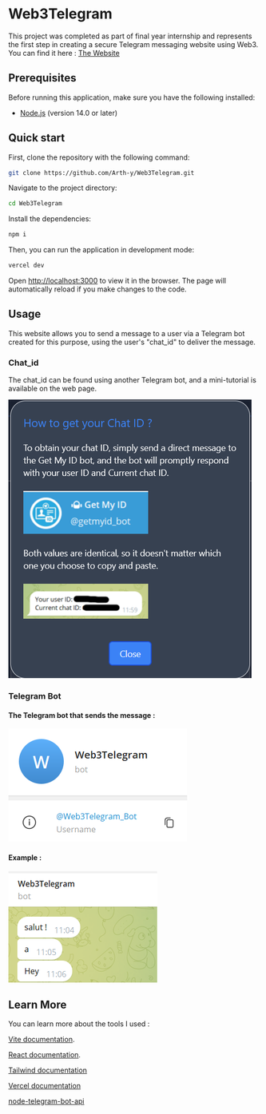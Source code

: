 # Web3Telegram

This project was completed as part of final year internship and represents the first step in creating a secure Telegram messaging website using Web3.
You can find it here : [The Website](https://web3telegram.vercel.app/)

## Prerequisites

Before running this application, make sure you have the following installed:

- [Node.js](https://nodejs.org/) (version 14.0 or later)

## Quick start

First, clone the repository with the following command:

```bash
git clone https://github.com/Arth-y/Web3Telegram.git
```

Navigate to the project directory:

```bash
cd Web3Telegram
```

Install the dependencies:

```bash
npm i
```

Then, you can run the application in development mode:

```bash
vercel dev
```

Open [http://localhost:3000](http://localhost:3000) to view it in the browser. The page will automatically reload if you make changes to the code.

## Usage

This website allows you to send a message to a user via a Telegram bot created for this purpose, using the user's "chat_id" to deliver the message.

### Chat_id

The chat_id can be found using another Telegram bot, and a mini-tutorial is available on the web page.

![tutorial-chat-id](/public/tutorial-chat-id.png)

### Telegram Bot

#### The Telegram bot that sends the message :

![bot](/public/web3-bot.png)

#### Example :

![example-smg](/public/example.png)

## Learn More

You can learn more about the tools I used :

[Vite documentation](https://vitejs.dev/guide/).

[React documentation](https://reactjs.org/).

[Tailwind documentation](https://tailwindcss.com/docs/installation)

[Vercel documentation](https://vercel.com/docs)

[node-telegram-bot-api](https://www.npmjs.com/package/node-telegram-bot-api)

